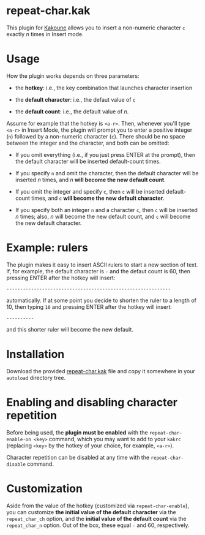 # repeat-char.kak

This plugin for [Kakoune](https://kakoune.org/) allows you to insert a non-numeric
character `c` exactly _n_ times in Insert mode.

# Usage

How the plugin works depends on three parameters:

* the **hotkey**: i.e., the key combination that launches character insertion

* the **default character**: i.e., the defaut value of `c`

* the **default count**: i.e., the default value of _n_.

Assume for example that the hotkey is `<a-r>`. Then, whenever you'll type `<a-r>` in
Insert Mode, the plugin will prompt you to enter a positive integer (`n`) followed by
a non-numeric character (`c`). There should be no space between the integer and the
character, and both can be omitted:

* If you omit everything (i.e., if you just press ENTER at the prompt), then the
default character will be inserted default-count times.

* If you specify `n` and omit the character, then the default character will be
inserted _n_ times, and _n_ **will become the new default count**.

* If you omit the integer and specify `c`, then `c` will be inserted default-count
times, and `c` **will become the new default character**.

* If you specify both an integer `n` and a character `c`, then `c` will be inserted
_n_ times; also, _n_ will become the new default count, and `c` will become the new
default character.


# Example: rulers

The plugin makes it easy to insert ASCII rulers to start a new section of text. If,
for example, the default character is `-` and the defaut count is 60, then pressing
ENTER after the hotkey will insert:

```
------------------------------------------------------------
```

automatically. If at some point you decide to shorten the ruler to a length
of 10, then typing `10` and pressing ENTER after the hotkey will insert:

```
----------
```

and this shorter ruler will become the new default.


# Installation

Download the provided [repeat-char.kak](./repeat-char.kak) file and copy it
somewhere in your `autoload` directory tree.


# Enabling and disabling character repetition

Before being used, the **plugin must be enabled** with the `repeat-char-enable-on
<key>` command, which you may want to add to your `kakrc` (replacing `<key>` by the
hotkey of your choice, for example, `<a-r>`).

Character repetition can be disabled at any time with the `repeat-char-disable`
command.


# Customization

Aside from the value of the hotkey (customized via `repeat-char-enable`), you can
customize **the initial value of the default character** via the `repeat_char_ch`
option, and the **initial value of the default count** via the `repeat_char_n`
option. Out of the box, these equal `-` and 60, respectively.

